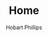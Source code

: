 ---
title: Home
type: home
layout: home
color: millmint
description: Studio MillMint produces immersive worlds through utopian storytelling and illustration.
author: Hobart Phillips
---